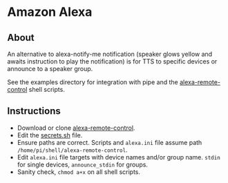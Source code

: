 # Amazon Alexa

## About

An alternative to alexa-notify-me notification (speaker glows yellow and awaits
instruction to play the notification) is for TTS to specific devices or 
announce to a speaker group.

See the examples directory for integration with pipe and the [alexa-remote-control]
shell scripts.

## Instructions

* Download or clone [alexa-remote-control].
* Edit the [secrets.sh](./secrets.sh) file.
* Ensure paths are correct.
  Scripts and `alexa.ini` file assume path `/home/pi/shell/alexa-remote-control`.
* Edit `alexa.ini` file targets with device names and/or group name.
  `stdin` for single devices, `announce_stdin` for groups.
* Sanity check, `chmod a+x` on all shell scripts.


[alexa-remote-control]: https://github.com/thorsten-gehrig/alexa-remote-control
